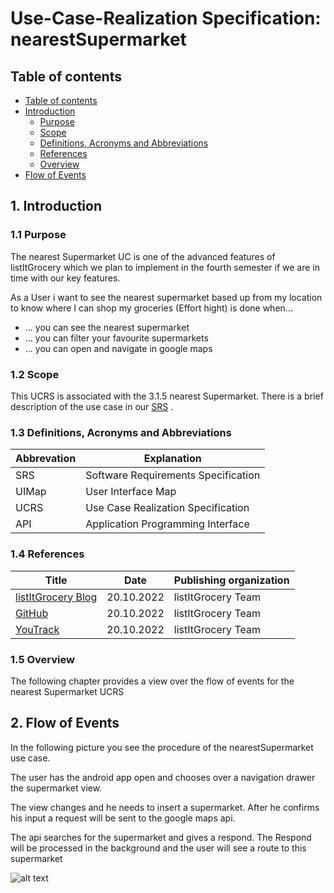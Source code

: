 # Use-Case-Realization Specification: nearestSupermarket

## Table of contents
- [Table of contents](#table-of-contents)
- [Introduction](#1-introduction)
    - [Purpose](#11-purpose)
    - [Scope](#12-scope)
    - [Definitions, Acronyms and Abbreviations](#13-definitions-acronyms-and-abbreviations)
    - [References](#14-references)
    - [Overview](#15-overview)
- [Flow of Events](#2-flow-of-events)

## 1. Introduction

### 1.1 Purpose

The nearest Supermarket UC is one of the advanced features of listItGrocery which we plan to implement in the fourth semester if we are in time with our key features. 

As a User i want to see the nearest supermarket based up from my location to know where I can shop my groceries (Effort hight)
is done when...
* ... you can see the nearest supermarket
* ... you can filter your favourite supermarkets
* ... you can open and navigate in google maps

### 1.2 Scope

This UCRS is associated with the 3.1.5 nearest Supermarket. There is a brief description of the use case in our [SRS](https://github.com/KadrioL/LIG_docu/blob/main/docs/SRS.md#31-functionality) .

### 1.3 Definitions, Acronyms and Abbreviations

| Abbrevation | Explanation                            |
| ----------- | -------------------------------------- |
| SRS         | Software Requirements Specification    |
| UIMap        | User Interface Map    |
| UCRS        | Use Case Realization Specification    |
| API        | Application Programming Interface    |

### 1.4 References

| Title                                                              | Date       | Publishing organization   |
| -------------------------------------------------------------------|:----------:| ------------------------- |
| [listItGrocery Blog](https://listitgrocery.wordpress.com/)    | 20.10.2022 | listItGrocery Team    |
| [GitHub](https://github.com/cyberAkeshan/listItGrocery)              | 20.10.2022 | listItGrocery Team    |
| [YouTrack](https://listitgrocery.youtrack.cloud/)              | 20.10.2022 | listItGrocery Team    |

### 1.5 Overview

The following chapter provides a view over the flow of events for the nearest Supermarket UCRS

## 2. Flow of Events

In the following picture you see the procedure of the nearestSupermarket use case.

The user has the android app open and chooses over a navigation drawer the supermarket view.

The view changes and he needs to insert a supermarket. After he confirms his input a request will be sent to the google maps api.

The api searches for the supermarket and gives a respond. The Respond will be processed in the background and the user will see a route to this supermarket


![alt text](https://i.imgur.com/XO5sSpc.png "Flow of Events findNearestSupermarket")
